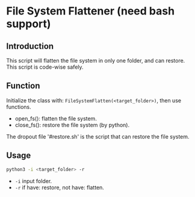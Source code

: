 # File System Flattener (need bash support)
## Introduction
This script will flatten the file system in only one folder, and can restore. This script is code-wise safely.
## Function
Initialize the class with: `FileSystemFlatten(<target_folder>)`, then use functions.
* open_fs(): flatten the file system.
* close_fs(): restore the file system (by python).

The dropout file '#restore.sh' is the script that can restore the file system.
## Usage
```bash
python3 -i <target_folder> -r
```
* `-i` input folder.
* `-r` if have: restore, not have: flatten.
